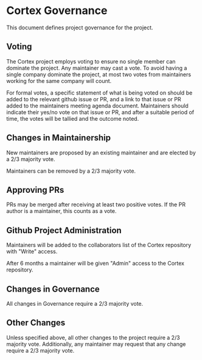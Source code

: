 # Cortex Governance

This document defines project governance for the project.

## Voting

The Cortex project employs voting to ensure no single member can dominate the project. Any maintainer may cast a vote. To avoid having a single company dominate the project, at most two votes from maintainers working for the same company will count.

For formal votes, a specific statement of what is being voted on should be added to the relevant github issue or PR, and a link to that issue or PR added to the maintainers meeting agenda document.
Maintainers should indicate their yes/no vote on that issue or PR, and after a suitable period of time, the votes will be tallied and the outcome noted.

## Changes in Maintainership

New maintainers are proposed by an existing maintainer and are elected by a 2/3 majority vote.

Maintainers can be removed by a 2/3 majority vote.

## Approving PRs

PRs may be merged after receiving at least two positive votes. If the PR author is a maintainer, this counts as a vote.

## Github Project Administration

Maintainers will be added to the collaborators list of the Cortex repository with "Write" access.

After 6 months a maintainer will be given "Admin" access to the Cortex repository.

## Changes in Governance

All changes in Governance require a 2/3 majority vote.

## Other Changes

Unless specified above, all other changes to the project require a 2/3 majority vote.
Additionally, any maintainer may request that any change require a 2/3 majority vote.

